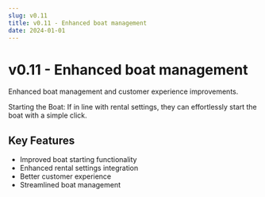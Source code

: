 ```yaml
---
slug: v0.11
title: v0.11 - Enhanced boat management
date: 2024-01-01
---
```


# v0.11 - Enhanced boat management

Enhanced boat management and customer experience improvements.

Starting the Boat: If in line with rental settings, they can effortlessly start the boat with a simple click.

## Key Features

- Improved boat starting functionality
- Enhanced rental settings integration
- Better customer experience
- Streamlined boat management
